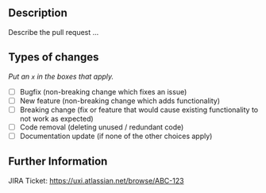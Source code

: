 ## Description

Describe the pull request ...

## Types of changes

_Put an `x` in the boxes that apply._

- [ ] Bugfix (non-breaking change which fixes an issue)
- [ ] New feature (non-breaking change which adds functionality)
- [ ] Breaking change (fix or feature that would cause existing functionality to not work as expected)
- [ ] Code removal (deleting unused / redundant code)
- [ ] Documentation update (if none of the other choices apply)

## Further Information

JIRA Ticket: <https://uxi.atlassian.net/browse/ABC-123>

